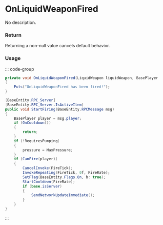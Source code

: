 # OnLiquidWeaponFired
<Badge type="info" text="Weapon"/><Badge type="danger" text="Carbon Compatible"/><Badge type="warning" text="Oxide Compatible"/>
No description.
### Return
Returning a non-null value cancels default behavior.

### Usage
::: code-group
```csharp [Example]
private void OnLiquidWeaponFired(LiquidWeapon liquidWeapon, BasePlayer local0)
{
	Puts("OnLiquidWeaponFired has been fired!");
}
```
```csharp [Source — Assembly-CSharp @ LiquidWeapon]
[BaseEntity.RPC_Server]
[BaseEntity.RPC_Server.IsActiveItem]
public void StartFiring(BaseEntity.RPCMessage msg)
{
	BasePlayer player = msg.player;
	if (OnCooldown())
	{
		return;
	}
	if (!RequiresPumping)
	{
		pressure = MaxPressure;
	}
	if (CanFire(player))
	{
		CancelInvoke(FireTick);
		InvokeRepeating(FireTick, 0f, FireRate);
		SetFlag(BaseEntity.Flags.On, b: true);
		StartCooldown(FireRate);
		if (base.isServer)
		{
			SendNetworkUpdateImmediate();
		}
	}
}

```
:::
